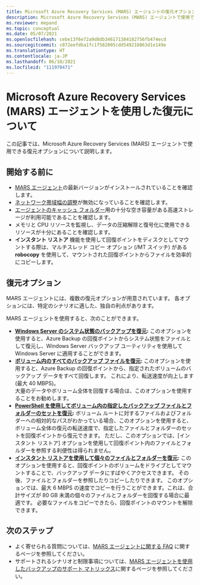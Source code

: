 ```yaml
---
title: Microsoft Azure Recovery Services (MARS) エージェントの復元オプション
description: Microsoft Azure Recovery Services (MARS) エージェントで使用できる復元オプションについて説明します。
ms.reviewer: mepand
ms.topic: conceptual
ms.date: 05/07/2021
ms.openlocfilehash: cebe13f6e72a9d8db346171384182756fb474ecd
ms.sourcegitcommit: c072eefdba1fc1f582005cdd549218863d1e149e
ms.translationtype: HT
ms.contentlocale: ja-JP
ms.lasthandoff: 06/10/2021
ms.locfileid: "111970471"
---
```

# <a name="about-restore-using-the-microsoft-azure-recovery-services-mars-agent"></a>Microsoft Azure Recovery Services (MARS) エージェントを使用した復元について 

この記事では、Microsoft Azure Recovery Services (MARS) エージェントで使用できる復元オプションについて説明します。

## <a name="before-you-begin"></a>開始する前に

- [MARS エージェント](https://aka.ms/azurebackup_agent)の最新バージョンがインストールされていることを確認します。
- [ネットワーク帯域幅の調整](backup-windows-with-mars-agent.md#enable-network-throttling)が無効になっていることを確認します。
- [エージェントのキャッシュ フォルダー](/azure/backup/backup-azure-file-folder-backup-faq.yml#manage-the-backup-cache-folder)用の十分な空き容量がある高速ストレージが利用可能であることを確認します。
- メモリと CPU リソースを監視し、データの圧縮解除と復号化に使用できるリソースが十分にあることを確認します。
- **インスタント リストア** 機能を使用して回復ポイントをディスクとしてマウントする際は、マルチスレッド コピー オプション (/MT スイッチ) がある **robocopy** を使用して、マウントされた回復ポイントからファイルを効率的にコピーします。

## <a name="restore-options"></a>復元オプション

MARS エージェントには、複数の復元オプションが用意されています。 各オプションには、特定のシナリオに適した、独自の利点があります。

MARS エージェントを使用すると、次のことができます。

- **[Windows Server のシステム状態のバックアップを復元](backup-azure-restore-system-state.md):** このオプションを使用すると、Azure Backup の回復ポイントからシステム状態をファイルとして復元し、Windows Server バックアップ ユーティリティを使用して Windows Server に適用することができます。  
- **[ボリューム内のすべてのバックアップ ファイルを復元](restore-all-files-volume-mars.md):** このオプションを使用すると、Azure Backup の回復ポイントから、指定されたボリュームのバックアップ データをすべて回復します。 これにより、転送速度が向上します (最大 40 MBPS)。<br>大量のデータやボリューム全体を回復する場合は、このオプションを使用することをお勧めします。
- **[PowerShell を使用してボリューム内の指定したバックアップ ファイルとフォルダーのセットを復元](backup-client-automation.md#restore-data-from-azure-backup):** ボリューム ルートに対するファイルおよびフォルダーへの相対的なパスがわかっている場合、このオプションを使用すると、ボリューム全体の復元の転送速度で、指定したファイルとフォルダーのセットを回復ポイントから復元できます。 ただし、このオプションでは、[インスタント リストア] オプションを使用して回復ポイント内のファイルとフォルダーを参照する利便性は得られません。
- **[インスタント リストアを使用して個々のファイルとフォルダーを復元](backup-azure-restore-windows-server.md):** このオプションを使用すると、回復ポイントのボリュームをドライブとしてマウントすることで、バックアップ データにすばやくアクセスできます。 その後、ファイルとフォルダーを参照したりコピーしたりできます。 このオプションでは、最大 6 MBPS の速度でコピーを行うことができます。これは、合計サイズが 80 GB 未満の個々のファイルとフォルダーを回復する場合に最適です。 必要なファイルをコピーできたら、回復ポイントのマウントを解除できます。

## <a name="next-steps"></a>次のステップ

- よく寄せられる質問については、[MARS エージェントに関する FAQ](backup-azure-file-folder-backup-faq.yml) に関するページを参照してください。
- サポートされるシナリオと制限事項については、[MARS エージェントを使用したバックアップのサポート マトリックス](backup-support-matrix-mars-agent.md)に関するページを参照してください。